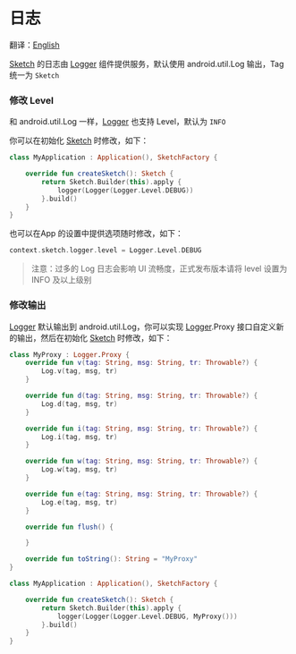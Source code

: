 # 日志

翻译：[English](log.md)

[Sketch] 的日志由 [Logger] 组件提供服务，默认使用 android.util.Log 输出，Tag 统一为 `Sketch`

### 修改 Level

和 android.util.Log 一样，[Logger] 也支持 Level，默认为 `INFO`

你可以在初始化 [Sketch] 时修改，如下：

```kotlin
class MyApplication : Application(), SketchFactory {

    override fun createSketch(): Sketch {
        return Sketch.Builder(this).apply {
            logger(Logger(Logger.Level.DEBUG))
        }.build()
    }
}
```

也可以在App 的设置中提供选项随时修改，如下：

```kotlin
context.sketch.logger.level = Logger.Level.DEBUG
```

> 注意：过多的 Log 日志会影响 UI 流畅度，正式发布版本请将 level 设置为 INFO 及以上级别

### 修改输出

[Logger] 默认输出到 android.util.Log，你可以实现 [Logger].Proxy
接口自定义新的输出，然后在初始化 [Sketch] 时修改，如下：

```kotlin
class MyProxy : Logger.Proxy {
    override fun v(tag: String, msg: String, tr: Throwable?) {
        Log.v(tag, msg, tr)
    }

    override fun d(tag: String, msg: String, tr: Throwable?) {
        Log.d(tag, msg, tr)
    }

    override fun i(tag: String, msg: String, tr: Throwable?) {
        Log.i(tag, msg, tr)
    }

    override fun w(tag: String, msg: String, tr: Throwable?) {
        Log.w(tag, msg, tr)
    }

    override fun e(tag: String, msg: String, tr: Throwable?) {
        Log.e(tag, msg, tr)
    }

    override fun flush() {

    }

    override fun toString(): String = "MyProxy"
}

class MyApplication : Application(), SketchFactory {

    override fun createSketch(): Sketch {
        return Sketch.Builder(this).apply {
            logger(Logger(Logger.Level.DEBUG, MyProxy()))
        }.build()
    }
}
```

[Sketch]: ../../sketch-core/src/main/kotlin/com/github/panpf/sketch/Sketch.kt

[Logger]: ../../sketch-core/src/main/kotlin/com/github/panpf/sketch/util/Logger.kt
